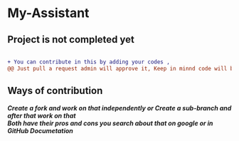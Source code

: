 # My-Assistant

## Project is not completed yet

```diff

+ You can contribute in this by adding your codes ,
@@ Just pull a request admin will approve it, Keep in minnd code will be legit and it has it work with mainsource code @@
```
## Ways of contribution

***Create a fork and work on that independently or Create a sub-branch and after that work on that*** <br>
***Both have their pros and cons you search about that on google or in GitHub Documetation***
